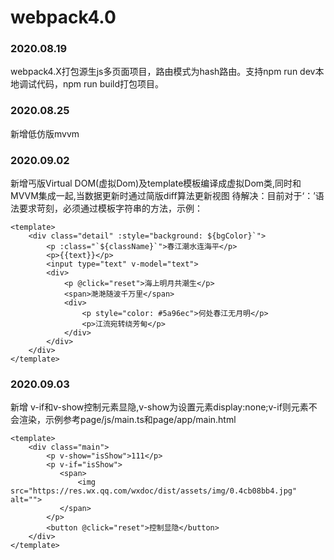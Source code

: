 # webpack4.0

### 2020.08.19
webpack4.X打包源生js多页面项目，路由模式为hash路由。支持npm run dev本地调试代码，npm run build打包项目。

### 2020.08.25
新增低仿版mvvm

### 2020.09.02
新增丐版Virtual DOM(虚拟Dom)及template模板编译成虚拟Dom类,同时和MVVM集成一起,当数据更新时通过简版diff算法更新视图
待解决：目前对于‘：’语法要求苛刻，必须通过模板字符串的方法，示例：
```
<template>
    <div class="detail" :style="background: ${bgColor}`">
        <p :class="`${className}`">春江潮水连海平</p>
        <p>{{text}}</p>
        <input type="text" v-model="text">
        <div>
            <p @click="reset">海上明月共潮生</p>
            <span>滟滟随波千万里</span>
            <div>
                <p style="color: #5a96ec">何处春江无月明</p>
                <p>江流宛转绕芳甸</p>
            </div>
        </div>
    </div>
</template>
```
### 2020.09.03
新增 v-if和v-show控制元素显隐,v-show为设置元素display:none;v-if则元素不会渲染，示例参考page/js/main.ts和page/app/main.html
```
<template>
    <div class="main">
        <p v-show="isShow">111</p>
        <p v-if="isShow">
           <span>
               <img src="https://res.wx.qq.com/wxdoc/dist/assets/img/0.4cb08bb4.jpg" alt="">
           </span>
        </p>
        <button @click="reset">控制显隐</button>
    </div>
</template>
```

